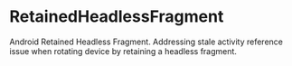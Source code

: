 # RetainedHeadlessFragment
Android Retained Headless Fragment. Addressing stale activity reference issue when rotating device by retaining a headless fragment.

